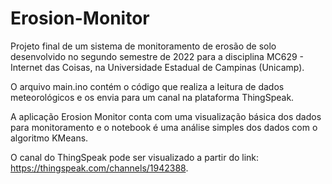 # Erosion-Monitor

Projeto final de um sistema de monitoramento de erosão de solo desenvolvido no segundo semestre de 2022 para a disciplina MC629 - Internet das Coisas, na Universidade Estadual de Campinas (Unicamp).

O arquivo main.ino contém o código que realiza a leitura de dados meteorológicos e os envia para um canal na plataforma ThingSpeak.

A aplicação Erosion Monitor conta com uma visualização básica dos dados para monitoramento e o notebook é uma análise simples dos dados com o algoritmo KMeans.

O canal do ThingSpeak pode ser visualizado a partir do link: https://thingspeak.com/channels/1942388.
